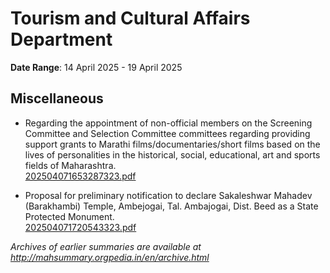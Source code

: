 # Tourism and Cultural Affairs Department

**Date Range**: 14 April 2025 - 19 April 2025


## Miscellaneous
- Regarding the appointment of non-official members on the Screening Committee and Selection Committee committees regarding providing support grants to Marathi films/documentaries/short films based on the lives of personalities in the historical, social, educational, art and sports fields of Maharashtra.\
  [202504071653287323.pdf](https://gr.maharashtra.gov.in/Site/Upload/Government%20Resolutions/English/202504071653287323.pdf)

- Proposal for preliminary notification to declare Sakaleshwar Mahadev (Barakhambi) Temple, Ambejogai, Tal. Ambajogai, Dist. Beed as a State Protected Monument.\
  [202504071720543323.pdf](https://gr.maharashtra.gov.in/Site/Upload/Government%20Resolutions/English/202504071720543323.pdf)


*Archives of earlier summaries are available at http://mahsummary.orgpedia.in/en/archive.html*